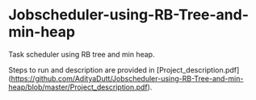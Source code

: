# Jobscheduler-using-RB-Tree-and-min-heap

Task scheduler using RB tree and min heap.

Steps to run and description are provided in [Project_description.pdf] (https://github.com/AdityaDutt/Jobscheduler-using-RB-Tree-and-min-heap/blob/master/Project_description.pdf).
